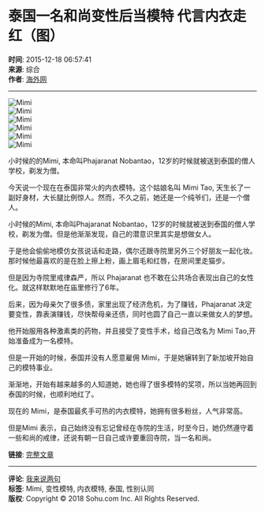 # 泰国一名和尚变性后当模特 代言内衣走红（图）

**时间**: 2015-12-18 06:57:41  
**来源**: 综合   
**作者**: [海外网](https://news.haiwainet.cn/n/2015/1218/c3541092-29462701-7.html)  

---

![Mimi](https://photocdn.sohu.com/20151218/Img431718010.png)  
![Mimi](https://photocdn.sohu.com/20151218/Img431718012.png)  
![Mimi](https://photocdn.sohu.com/20151218/Img431718014.png)  
![Mimi](https://photocdn.sohu.com/20151218/Img431718016.png)  
![Mimi](https://photocdn.sohu.com/20151218/Img431718017.png)  
![Mimi](https://photocdn.sohu.com/20151218/Img431718018.png)  

小时候的的Mimi, 本命叫Phajaranat Nobantao，12岁的时候就被送到泰国的僧人学校，剃发为僧。

今天说一个现在在泰国非常火的内衣模特。这个姑娘名叫 Mimi Tao, 天生长了一副好身材，大长腿比例惊人。然而，不久之前，她还是一个纯爷们，还是一个僧人。

小时候的Mimi, 本命叫Phajaranat Nobantao，12岁的时候就被送到泰国的僧人学校，剃发为僧。但是他渐渐发现，自己的潜意识里其实是想做女人。

于是他会偷偷地模仿女孩说话和走路，偶尔还跟寺院里另外三个好朋友一起化妆。那时候他最喜欢的是在脸上擦上粉，画上眉毛和红唇，在房间里走猫步。

但是因为寺院里戒律森严，所以 Phajaranat 也不敢在公共场合表现出自己的女性化。就这样默默地在庙里修行了6年。

后来，因为母亲欠了很多债，家里出现了经济危机，为了赚钱，Phajaranat 决定要变性，靠表演赚钱，尽快帮母亲还债，同时也圆了自己一直以来做女人的梦想。

他开始服用各种激素类的药物，并且接受了变性手术，给自己改名为 Mimi Tao,开始准备成为一名模特。

但是一开始的时候，泰国并没有人愿意雇佣 Mimi，于是她辗转到了新加坡开始自己的模特事业。

渐渐地，开始有越来越多的人知道她，她也得了很多模特的奖项，所以当她再回到泰国的时候，也顺利地红了。

现在的 Mimi，是泰国最炙手可热的内衣模特，她拥有很多粉丝，人气非常高。

但是Mimi 表示，自己始终没有忘记曾经在寺院的生活，时至今日，她仍然遵守着一些和尚的戒律，还说有朝一日自己或许要重回寺院，当一名和尚。

**链接**: [完整文章](https://news.sohu.com/20151218/n431718007.shtml)  

---

**评论**: [我来说两句](https://pinglun.sohu.com/s431718007.html)  
**标签**: Mimi, 变性模特, 内衣模特, 泰国, 性别认同  
**版权**: Copyright © 2018 Sohu.com Inc. All Rights Reserved.
<!-- tcd_original_link https://news.sohu.com/20151218/n431718007.shtml -->
